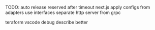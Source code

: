 TODO:
auto release reserved after timeout
next.js
apply configs from adapters
use interfaces
separate http server from grpc

teraform
vscode debug describe better